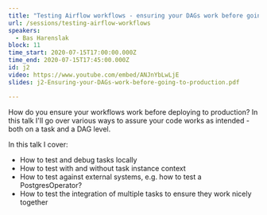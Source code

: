 ```yaml
---
title: "Testing Airflow workflows - ensuring your DAGs work before going into production"
url: /sessions/testing-airflow-workflows
speakers:
  - Bas Harenslak
block: 11
time_start: 2020-07-15T17:00:00.000Z
time_end: 2020-07-15T17:45:00.000Z
id: j2
video: https://www.youtube.com/embed/ANJnYbLwLjE
slides: j2-Ensuring-your-DAGs-work-before-going-to-production.pdf

---
```


How do you ensure your workflows work before deploying to production? In this talk I'll go over various ways to assure your code works as intended - both on a task and a DAG level. 
<!--more-->

In this talk I cover:
- How to test and debug tasks locally
- How to test with and without task instance context
- How to test against external systems, e.g. how to test a PostgresOperator?
- How to test the integration of multiple tasks to ensure they work nicely together